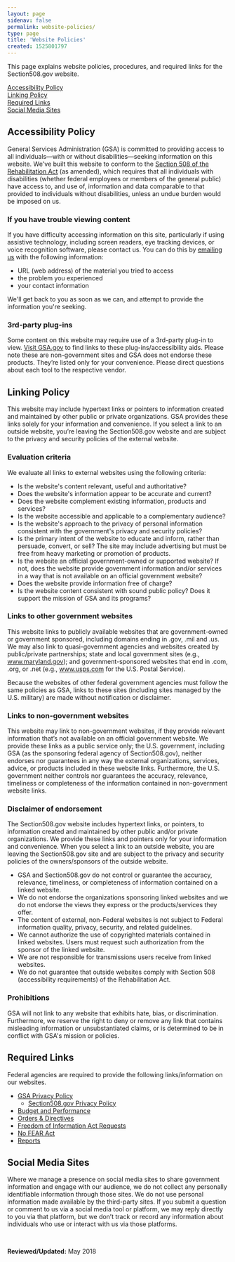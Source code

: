 ```yaml
---
layout: page
sidenav: false
permalink: website-policies/
type: page
title: 'Website Policies'
created: 1525801797
---
```


This page explains website policies, procedures, and required links for the Section508.gov website.

[Accessibility Policy][1]  
[Linking Policy][2]  
[Required Links][3]  
[Social Media Sites][4]

<h2 id="accessibility">
  <a name="_34un52plpz34"></a>Accessibility Policy
</h2>

General Services Administration (GSA) is committed to providing access to all individuals&mdash;with or without disabilities&mdash;seeking information on this website. We've built this website to conform to the [Section 508 of the Rehabilitation Act][5] (as amended), which requires that all individuals with disabilities (whether federal employees or members of the general public) have access to, and use of, information and data comparable to that provided to individuals without disabilities, unless an undue burden would be imposed on us.

### <a name="_37wuvotyl97i"></a>If you have trouble viewing content

If you have difficulty accessing information on this site, particularly if using assistive technology, including screen readers, eye tracking devices, or voice recognition software, please contact us. You can do this by [emailing us][6] with the following information:

  * URL (web address) of the material you tried to access
  * the problem you experienced
  * your contact information

We'll get back to you as soon as we can, and attempt to provide the information you're seeking.

### <a name="_fbklemy1ggxn"></a>3rd-party plug-ins

Some content on this website may require use of a 3rd-party plug-in to view. [Visit GSA.gov][7] to find links to these plug-ins/accessibility aids. Please note these are non-government sites and GSA does not endorse these products. They&rsquo;re listed only for your convenience. Please direct questions about each tool to the respective vendor.

## <a name="_p7y1e21sfeed"></a>Linking Policy

This website may include hypertext links or pointers to information created and maintained by other public or private organizations. GSA provides these links solely for your information and convenience. If you select a link to an outside website, you&rsquo;re leaving the Section508.gov website and are subject to the privacy and security policies of the external website.

### <a name="_1p6vjgrf9kmp"></a>Evaluation criteria

We evaluate all links to external websites using the following criteria:

  * Is the website's content relevant, useful and authoritative?
  * Does the website's information appear to be accurate and current?
  * Does the website complement existing information, products and services?
  * Is the website accessible and applicable to a complementary audience?
  * Is the website's approach to the privacy of personal information consistent with the government's privacy and security policies?
  * Is the primary intent of the website to educate and inform, rather than persuade, convert, or sell? The site may include advertising but must be free from heavy marketing or promotion of products.
  * Is the website an official government-owned or supported website? If not, does the website provide government information and/or services in a way that is not available on an official government website?
  * Does the website provide information free of charge?
  * Is the website content consistent with sound public policy? Does it support the mission of GSA and its programs?

### <a name="_e4lg7lppatxf"></a>Links to other government websites

This website links to publicly available websites that are government-owned or government sponsored, including domains ending in .gov, .mil and .us. We may also link to quasi-government agencies and websites created by public/private partnerships; state and local government sites (e.g., www.maryland.gov); and government-sponsored websites that end in .com, .org, or .net (e.g., www.usps.com for the U.S. Postal Service).

Because the websites of other federal government agencies must follow the same policies as GSA, links to these sites (including sites managed by the U.S. military) are made without notification or disclaimer.

### <a name="_csmdnm82uoao"></a>Links to non-government websites

This website may link to non-government websites, if they provide relevant information that&rsquo;s not available on an official government website. We provide these links as a public service only; the U.S. government, including GSA (as the sponsoring federal agency of Section508.gov), neither endorses nor guarantees in any way the external organizations, services, advice, or products included in these website links. Furthermore, the U.S. government neither controls nor guarantees the accuracy, relevance, timeliness or completeness of the information contained in non-government website links.

### <a name="_7pqm0f2ss8h6"></a>Disclaimer of endorsement

The Section508.gov website includes hypertext links, or pointers, to information created and maintained by other public and/or private organizations. We provide these links and pointers only for your information and convenience. When you select a link to an outside website, you are leaving the Section508.gov site and are subject to the privacy and security policies of the owners/sponsors of the outside website.

  * GSA and Section508.gov do not control or guarantee the accuracy, relevance, timeliness, or completeness of information contained on a linked website.
  * We do not endorse the organizations sponsoring linked websites and we do not endorse the views they express or the products/services they offer.
  * The content of external, non-Federal websites is not subject to Federal information quality, privacy, security, and related guidelines.
  * We cannot authorize the use of copyrighted materials contained in linked websites. Users must request such authorization from the sponsor of the linked website.
  * We are not responsible for transmissions users receive from linked websites.
  * We do not guarantee that outside websites comply with Section 508 (accessibility requirements) of the Rehabilitation Act.

### <a name="_phwy22avvrhj"></a>Prohibitions

GSA will not link to any website that exhibits hate, bias, or discrimination. Furthermore, we reserve the right to deny or remove any link that contains misleading information or unsubstantiated claims, or is determined to be in conflict with GSA's mission or policies.

## <a name="_64zwi3gkjmqj"></a>Required Links

Federal agencies are required to provide the following links/information on our websites.

  * [GSA Privacy Policy][8]
      * [Section508.gov Privacy Policy][9]
  * [Budget and Performance][10]
  * [Orders & Directives][11]
  * [Freedom of Information Act Requests][12]
  * [No FEAR Act][13]
  * [Reports][14]

## <a name="_hy4mt5xqgk6h"></a>Social Media Sites

Where we manage a presence on social media sites to share government information and engage with our audience, we do not collect any personally identifiable information through those sites. We do not use personal information made available by the third-party sites. If you submit a question or comment to us via a social media tool or platform, we may reply directly to you via that platform, but we don&rsquo;t track or record any information about individuals who use or interact with us via those platforms.

&nbsp;

**Reviewed/Updated:** May 2018

&nbsp;

 [1]: #_34un52plpz34
 [2]: #_p7y1e21sfeed
 [3]: #_64zwi3gkjmqj
 [4]: #_hy4mt5xqgk6h
 [5]: {{site.baseurl}}/manage/laws-and-policies
 [6]: mailto:section.508@gsa.gov
 [7]: https://www.gsa.gov/website-information/accessibility-aids
 [8]: https://www.gsa.gov/privacy
 [9]: {{site.baseurl}}/privacy-policy
 [10]: http://www.gsa.gov/portal/category/21546
 [11]: http://www.gsa.gov/portal/directives
 [12]: http://www.gsa.gov/portal/content/105305
 [13]: http://www.gsa.gov/portal/content/101344
 [14]: http://www.gsa.gov/portal/category/21544
 
